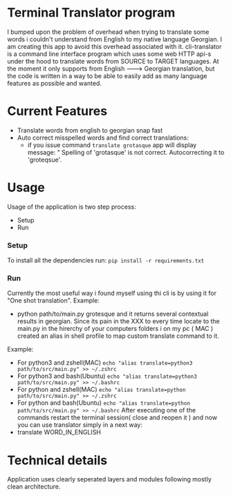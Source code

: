 # Terminal Translator program
I bumped upon the problem of overhead when trying to translate some words i couldn't understand from English to my native language Georgian. I am creating this app to avoid this overhead associated with it.
cli-translator is a command line interface program which uses some web HTTP api-s under the hood to translate words from SOURCE to TARGET languages.
At the moment it only supports from English ---> Georgian translation, but the code is written in a way to be able to easily  add as many language features as possible and wanted.

# Current Features
- Translate words from english to georgian snap fast
- Auto correct misspelled words and find correct translations:
	-  if you issue command `translate grotasque` app will display message: " Spelling of 'grotasque' is not correct. Autocorrecting it to 'groteqsue'. 

# Usage
Usage of the application is two step process:
- Setup
- Run
### Setup
To install all the dependencies run: `pip install -r requirements.txt`
### Run
Currently the most useful way i found myself using thi cli is by using it for "One shot translation".
Example:
- python path/to/main.py grotesque 
and it returns several contextual results in georgian.
Since its pain in the XXX to every time locate to the main.py in the hirerchy of your computers folders i on my pc ( MAC ) created an alias in shell profile to map custom translate command to it.

Example:
- For python3 and zshell(MAC) `echo "alias translate=python3 path/to/src/main.py" >> ~/.zshrc`
- For python3 and bash(Ubuntu) `echo "alias translate=python3 path/to/src/main.py" >> ~/.bashrc`
- For python and zshell(MAC) `echo "alias translate=python path/to/src/main.py" >> ~/.zshrc`
- For python and bash(Ubuntu) `echo "alias translate=python path/to/src/main.py" >> ~/.bashrc`
After executing one of the commands restart the terminal session( close and reopen it ) and now you can use translator simply in a next way:
- translate WORD_IN_ENGLISH

# Technical details
Application uses clearly seperated layers and modules following mostly clean architecture.

